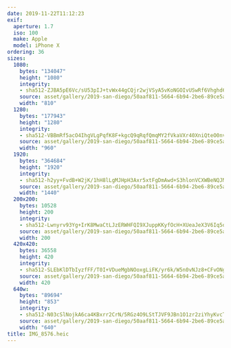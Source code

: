 ```yaml
---
date: 2019-11-22T11:12:23
exif:
  aperture: 1.7
  iso: 100
  make: Apple
  model: iPhone X
ordering: 36
sizes:
  1080:
    bytes: "134047"
    height: "1080"
    integrity:
    - sha512-ZJBA5pE6Vc/sU53pIJ+tvWx44gCQjr2wjVSyA5vKoNGOIvUSwRf6Vhghd6A/3awwzljLs0HU/LqUCDK0OACM3w==
    source: asset/gallery/2019-san-diego/50aaf811-5664-6b94-2be6-89ce5a2c79a8~1080.jpg
    width: "810"
  1280:
    bytes: "177943"
    height: "1280"
    integrity:
    - sha512-VBBmRf5acO4IhgVLgPqfK8F+kgcQ9qRqfQmqMY2fVkaVXr40XniQteO0nvc4u/M5ptI9fwKlzEFZGEbdJ6Ut/w==
    source: asset/gallery/2019-san-diego/50aaf811-5664-6b94-2be6-89ce5a2c79a8~1280.jpg
    width: "960"
  1920:
    bytes: "364684"
    height: "1920"
    integrity:
    - sha512-h2yy+FvdB+W2jK/1hH8lLgMJHpH3Axr5xtFgDmAwd+S3hlonVCXWBeNQJMSC1qIbZgOWamMFZ0NgWYzlZPFD5A==
    source: asset/gallery/2019-san-diego/50aaf811-5664-6b94-2be6-89ce5a2c79a8~1920.jpg
    width: "1440"
  200x200:
    bytes: 10528
    height: 200
    integrity:
    - sha512-Lwnyrv93Yg+IrK8MwaCtLJzERWHFQI9XJuppKKyfOcH+XUeaJeX3V6Iq5qcEHzdQSKpHsswijIBubXRRcD+6JA==
    source: asset/gallery/2019-san-diego/50aaf811-5664-6b94-2be6-89ce5a2c79a8~200x200.jpg
    width: 200
  420x420:
    bytes: 36558
    height: 420
    integrity:
    - sha512-SLEbKlDTbIyzfFF/T0I+VDueMgbNOoxgLiFK/yr6k/W5n0vNJz8+CFvONgpL+OMIpoPVREXYvgTQ51PhwN0xNg==
    source: asset/gallery/2019-san-diego/50aaf811-5664-6b94-2be6-89ce5a2c79a8~420x420.jpg
    width: 420
  640w:
    bytes: "89694"
    height: "853"
    integrity:
    - sha512-N03cSlNojkA6ca4KBxrr2CrN/5RGz4O9LStTJVF9JBn1O1zr2ziYhyKvcTP6aoVu4mvRdwmlEOjit5LLiSUeLQ==
    source: asset/gallery/2019-san-diego/50aaf811-5664-6b94-2be6-89ce5a2c79a8~640w.jpg
    width: "640"
title: IMG_8576.heic
---
```

